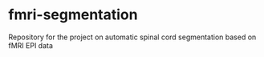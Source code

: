 # fmri-segmentation
Repository for the project on automatic spinal cord segmentation based on fMRI EPI data
